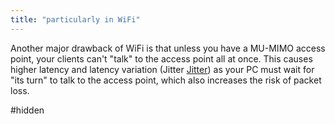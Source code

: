 ```yaml
---
title: "particularly in WiFi"
---
```

Another major drawback of WiFi is that unless you have a MU-MIMO access point, your clients can't "talk" to the access point all at once. This causes higher latency and latency variation (Jitter [Jitter](Netcode%2001022022.md#Jitter)) as your PC must wait for "its turn" to talk to the access point, which also increases the risk of packet loss.

#hidden 